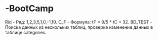 # -BootCamp
Rid - Ряд: 1,2,3,5,1,0,-1,10.
C_F - Формула: tF = 9/5 * tC + 32.
BD_TEST - Поиска данных из нескольких таблиц, проверка изменение данных в таблице categories.
